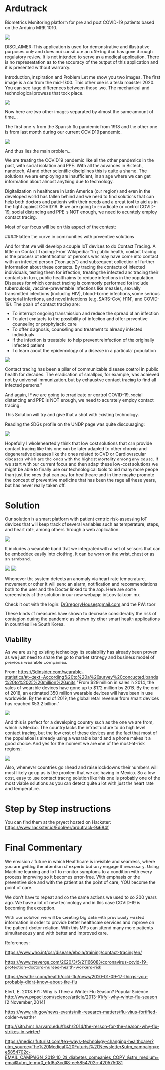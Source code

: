 # Ardutrack
Biometrics Monitoring platform for pre and post COVID-19 patients based on the Arduino MRK 1010.

<img src="https://hackster.imgix.net/uploads/attachments/1184794/_7hdoZbz8iH.blob?auto=compress%2Cformat&w=900&h=675&fit=min">

DISCLAIMER: This application is used for demonstrative and illustrative purposes only and does not constitute an offering that has gone through regulatory review. It is not intended to serve as a medical application. There is no representation as to the accuracy of the output of this application and it is presented without warranty.

Introduction, inspiration and Problem
Let me show you two images. The first image is a car from the mid-1800. This other one is a tesla roadster 2020. You can see huge differences between those two. The mechanical and technological prowess that took place.

<img src="https://hackster.imgix.net/uploads/attachments/1174859/image_JhGNDWJAP3.png?auto=compress%2Cformat&w=740&h=555&fit=max">

Now here are two other images separated by almost the same amount of time...

The first one is from the Spanish flu pandemic from 1918 and the other one is from last month during our current COVID19 pandemic.

<img src="https://i.ibb.co/ZXJJ2xF/covid.png">

And thus lies the main problem...

We are treating the COVID19 pandemic like all the other pandemics in the past, with social isolation and PPE. With all the advances in Biotech, nanotech, AI and other scientific disciplines this is quite a shame. The solutions we are employing are insufficient, in an age where we can get information about almost anything due to technology.

Digitalization in healthcare in Latin America (our region) and even in the developed world has fallen behind and we need to find solutions that can help both doctors and patients with their needs and a great tool to aid us in the fight against COVID19. IF we are going to erradicate or control COVID-19, social distancing and PPE is NOT enough, we need to acurately employ contact tracing.

Most of our focus will be on this aspect of the contest:

####Flatten the curve in communities with preventive solutions

And for that we will develop a couple IoT devices to do Contact Tracing. A little on Contact Tracing: From Wikipedia: "In public health, contact tracing is the process of identification of persons who may have come into contact with an infected person ("contacts") and subsequent collection of further information about these contacts. By tracing the contacts of infected individuals, testing them for infection, treating the infected and tracing their contacts in turn, public health aims to reduce infections in the population. Diseases for which contact tracing is commonly performed for include tuberculosis, vaccine-preventable infections like measles, sexually transmitted infections (including HIV), blood-borne infections, some serious bacterial infections, and novel infections (e.g. SARS-CoV, H1N1, and COVID-19). The goals of contact tracing are:

- To interrupt ongoing transmission and reduce the spread of an infection
- To alert contacts to the possibility of infection and offer preventive counseling or prophylactic care
- To offer diagnosis, counseling and treatment to already infected individuals
- If the infection is treatable, to help prevent reinfection of the originally infected patient
- To learn about the epidemiology of a disease in a particular population

<img src="https://hackster.imgix.net/uploads/attachments/1174860/image_Bj3hJCxKWd.png?auto=compress%2Cformat&w=740&h=555&fit=max">

Contact tracing has been a pillar of communicable disease control in public health for decades. The eradication of smallpox, for example, was achieved not by universal immunization, but by exhaustive contact tracing to find all infected persons."

And again, IF we are going to erradicate or control COVID-19, social distancing and PPE is NOT enough, we need to acurately employ contact tracing.

This Solution will try and give that a shot with existing technology.

Reading the SDGs profile on the UNDP page was quite discouraging:

<img src="https://hackster.imgix.net/uploads/attachments/1174861/_pddnT2ntMl.blob?auto=compress%2Cformat&w=740&h=555&fit=max">

Hopefully I wholeheartedly think that low cost solutions that can provide contact tracing like this one can be later adapted to other chronic and degenerative diseases like the ones related to CVD or Cardiovascular diseases which are the ones with the highest mortality among any cause. If we start with our current focus and then adapt these low-cost solutions we might be able to finally use our technological tools to aid many more peope than just the ones that can pay for healthcare and in time maybe promote the concept of preventive medicine that has been the rage all these years, but has never really taken off.

# Solution
Our solution is a smart platform with patient centric risk-assessing IoT devices that will keep track of several variables such as temperature, steps, and heart rate, among others through a web application.

<img src="https://hackster.imgix.net/uploads/attachments/1184939/diagramadokturbomamador_YZzPO84OGq.png?auto=compress%2Cformat&w=740&h=555&fit=max">

It includes a wearable band that we integrated with a set of sensors that can be embedded easily into clothing. It can be worn on the wrist, chest or as an armband.

<img src="https://hackster.imgix.net/uploads/attachments/1184976/image_6QsZ4DCMWF.png?auto=compress%2Cformat&w=740&h=555&fit=max">
<img src="https://hackster.imgix.net/uploads/attachments/1184978/image_WZzyxHB2wC.png?auto=compress%2Cformat&w=740&h=555&fit=max">

Whenever the system detects an anomaly via heart rate temperature, movement or other it will send an alarm, notification and recommendations both to the user and the Doctor linked to the app. Here are some screenshots of the solution in our new webapp: iot.covital.com.mx

Check it out with the login: DrGregoryHouse@gmail.com and the PW: toor

These kinds of measures have shown to decrease considerably the risk of contagion during the pandemic as shown by other smart health applications in countries like South Korea.

## Viability

As we are using existing technology its scalability has already been proven as we just need to share the go to market strategy and business model of previous wearable companies.

From: https://3dinsider.com/wearable-statistics/#:~:text=According%20to%20a%20survey%20conducted,bands%20to%2025%20million%20units "From $29 million in sales in 2014, the sales of wearable devices have gone up to $172 million by 2018. By the end of 2018, an estimated 350 million wearable devices will have been in use worldwide. By the end of 2019, the global retail revenue from smart devices has reached $53.2 billion."

<img src="https://hackster.imgix.net/uploads/attachments/1174901/_FWApOAYyQR.blob?auto=compress%2Cformat&w=740&h=555&fit=max">

And this is perfect for a developing country such as the one we are from, which is Mexico. The country lacks the infrastructure to do high level contact tracing, but the low cost of these devices and the fact that most of the population is already using a wearable band and a phone makes it a good choice. And yes for the moment we are one of the most-at-risk regions:

<img src="https://hackster.imgix.net/uploads/attachments/1174902/_6QkAL0MHbQ.blob?auto=compress%2Cformat&w=740&h=555&fit=max">

Also, whenever countries go ahead and raise lockdowns their numbers will most likely go up as is the problem that we are having in Mexico. So a low cost, easy to use contact tracing solution like this one is probably one of the most viable solutions as you can detect quite a lot with just the heart rate and temperature.

# Step by Step instructions

You can find them at the pryect hosted on Hackster: https://www.hackster.io/Edoliver/ardutrack-9a684f

# Final Commentary
We envision a future in which Healthcare is invisible and seamless, where you are getting the attention of experts but only engage if necessary. Using Machine learning and IoT to monitor symptoms to a condition with every process improving so it becomes error-free. With emphasis on the preventive side and with the patient as the point of care, YOU become the point of care.

We don't have to repeat and do the same actions we used to do 200 years ago. We have a lot of new technology and in this case COVID-19 is becoming the exception.

With our solution we will be creating big data with previously wasted information in order to provide better healthcare services and improve on the patient-doctor relation. With this MPs can attend many more patients simultaneously and with better and improved care.

References:

https://www.who.int/csr/disease/ebola/training/contact-tracing/en/

https://www.theverge.com/2020/3/5/21166088/coronavirus-covid-19-protection-doctors-nurses-health-workers-risk

https://weather.com/health/cold-flu/news/2020-01-09-17-things-you-probably-didnt-know-about-the-flu

Elert, E. 2013. FYI: Why is There a Winter Flu Season? Popular Science. http://www.popsci.com/science/article/2013-01/fyi-why-winter-flu-season [2 November, 2014]

https://www.nih.gov/news-events/nih-research-matters/flu-virus-fortified-colder-weather

http://sitn.hms.harvard.edu/flash/2014/the-reason-for-the-season-why-flu-strikes-in-winter/

https://medicalfuturist.com/ten-ways-technology-changing-healthcare/?utm_source=The%20Medical%20Futurist%20Newsletter&utm_campaign=ee5854702c-EMAIL_CAMPAIGN_2019_10_29_diabetes_companies_COPY_&utm_medium=email&utm_term=0_efd6a3cd08-ee5854702c-420575081


